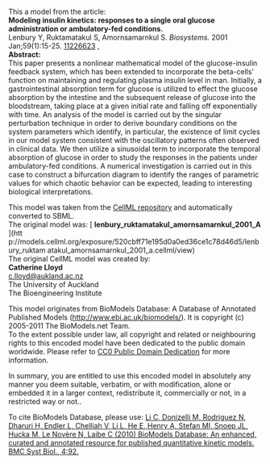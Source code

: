 

This a model from the article:  
**Modeling insulin kinetics: responses to a single oral glucose administration or ambulatory-fed conditions.**   
Lenbury Y, Ruktamatakul S, Amornsamarnkul S. _Biosystems._ 2001
Jan;59(1):15-25. [11226623](http://www.ncbi.nlm.nih.gov/pubmed/11226623) ,  
**Abstract:**   
This paper presents a nonlinear mathematical model of the glucose-insulin
feedback system, which has been extended to incorporate the beta-cells'
function on maintaining and regulating plasma insulin level in man. Initially,
a gastrointestinal absorption term for glucose is utilized to effect the
glucose absorption by the intestine and the subsequent release of glucose into
the bloodstream, taking place at a given initial rate and falling off
exponentially with time. An analysis of the model is carried out by the
singular perturbation technique in order to derive boundary conditions on the
system parameters which identify, in particular, the existence of limit cycles
in our model system consistent with the oscillatory patterns often observed in
clinical data. We then utilize a sinusoidal term to incorporate the temporal
absorption of glucose in order to study the responses in the patients under
ambulatory-fed conditions. A numerical investigation is carried out in this
case to construct a bifurcation diagram to identify the ranges of parametric
values for which chaotic behavior can be expected, leading to interesting
biological interpretations.

This model was taken from the [CellML
repository](http://www.cellml.org/models) and automatically converted to SBML.  
The original model was: [ **lenbury_ruktamatakul_amornsamarnkul_2001_A** ](htt
p://models.cellml.org/exposure/520cbff71e195d0a0ed36ce1c78d46d5/lenbury_ruktam
atakul_amornsamarnkul_2001_a.cellml/view)  
The original CellML model was created by:  
**Catherine Lloyd**   
c.lloyd@aukland.ac.nz  
The University of Auckland  
The Bioengineering Institute  

This model originates from BioModels Database: A Database of Annotated
Published Models (http://www.ebi.ac.uk/biomodels/). It is copyright (c)
2005-2011 The BioModels.net Team.  
To the extent possible under law, all copyright and related or neighbouring
rights to this encoded model have been dedicated to the public domain
worldwide. Please refer to [CC0 Public Domain
Dedication](http://creativecommons.org/publicdomain/zero/1.0/) for more
information.

In summary, you are entitled to use this encoded model in absolutely any
manner you deem suitable, verbatim, or with modification, alone or embedded it
in a larger context, redistribute it, commercially or not, in a restricted way
or not..  
  
To cite BioModels Database, please use: [Li C, Donizelli M, Rodriguez N,
Dharuri H, Endler L, Chelliah V, Li L, He E, Henry A, Stefan MI, Snoep JL,
Hucka M, Le Novère N, Laibe C (2010) BioModels Database: An enhanced, curated
and annotated resource for published quantitative kinetic models. BMC Syst
Biol., 4:92.](http://www.ncbi.nlm.nih.gov/pubmed/20587024)

